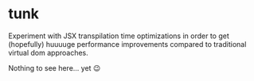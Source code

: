 # tunk

Experiment with JSX transpilation time optimizations in order to get
(hopefully) huuuuge performance improvements compared to traditional
virtual dom approaches.

Nothing to see here... yet :wink:
